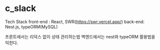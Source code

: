 # c_slack
Tech Stack
front-end : React, SWR(https://swr.vercel.app/)
back-end: Nest.js, typeORM(MySQL)

프론트에서는 리덕스 없이 상태 관리하는법
백엔드에서는 nest와 typeORM 활용법을 익힌다.
